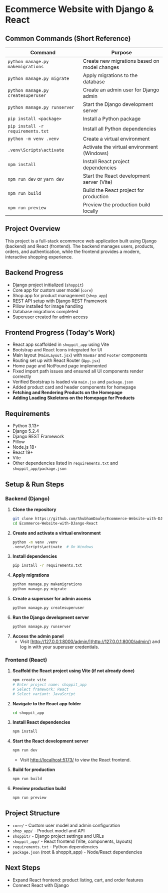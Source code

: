 # Ecommerce Website with Django & React

## Common Commands (Short Reference)
| Command | Purpose |
|--------|---------|
| `python manage.py makemigrations` | Create new migrations based on model changes |
| `python manage.py migrate` | Apply migrations to the database |
| `python manage.py createsuperuser` | Create an admin user for Django admin |
| `python manage.py runserver` | Start the Django development server |
| `pip install <package>` | Install a Python package |
| `pip install -r requirements.txt` | Install all Python dependencies |
| `python -m venv .venv` | Create a virtual environment |
| `.venv\Scripts\activate` | Activate the virtual environment (Windows) |
| `npm install` | Install React project dependencies |
| `npm run dev` or `yarn dev` | Start the React development server (Vite) |
| `npm run build` | Build the React project for production |
| `npm run preview` | Preview the production build locally |

## Project Overview
This project is a full-stack ecommerce web application built using Django (backend) and React (frontend). The backend manages users, products, orders, and authentication, while the frontend provides a modern, interactive shopping experience.

## Backend Progress
- Django project initialized (`shoppit`)
- Core app for custom user model (`core`)
- Shop app for product management (`shop_app`)
- REST API setup with Django REST Framework
- Pillow installed for image handling
- Database migrations completed
- Superuser created for admin access

## Frontend Progress (Today's Work)
- React app scaffolded in `shoppit_app` using Vite
- Bootstrap and React Icons integrated for UI
- Main layout (`MainLayout.jsx`) with `NavBar` and `Footer` components
- Routing set up with React Router (`App.jsx`)
- Home page and NotFound page implemented
- Fixed import path issues and ensured all UI components render correctly
- Verified Bootstrap is loaded via `main.jsx` and `package.json`
- Added product card and header components for homepage
- **Fetching and Rendering Products on the Homepage**
- **Adding Loading Skeletons on the Homepage for Products**

## Requirements
- Python 3.13+
- Django 5.2.4
- Django REST Framework
- Pillow
- Node.js 18+
- React 19+
- Vite
- Other dependencies listed in `requirements.txt` and `shoppit_app/package.json`

## Setup & Run Steps

### Backend (Django)
1. **Clone the repository**
   ```sh
   git clone https://github.com/ShubhamDaule/Ecommerce-Website-with-DJango-React.git
   cd Ecommerce-Website-with-DJango-React
   ```
2. **Create and activate a virtual environment**
   ```sh
   python -m venv .venv
   .venv\Scripts\activate  # On Windows
   ```
3. **Install dependencies**
   ```sh
   pip install -r requirements.txt
   ```
4. **Apply migrations**
   ```sh
   python manage.py makemigrations
   python manage.py migrate
   ```
5. **Create a superuser for admin access**
   ```sh
   python manage.py createsuperuser
   ```
6. **Run the Django development server**
   ```sh
   python manage.py runserver
   ```
7. **Access the admin panel**
   - Visit [http://127.0.0.1:8000/admin/](http://127.0.0.1:8000/admin/) and log in with your superuser credentials.

### Frontend (React)
1. **Scaffold the React project using Vite (if not already done)**
   ```sh
   npm create vite
   # Enter project name: shoppit_app
   # Select framework: React
   # Select variant: JavaScript
   ```
2. **Navigate to the React app folder**
   ```sh
   cd shoppit_app
   ```
3. **Install React dependencies**
   ```sh
   npm install
   ```
4. **Start the React development server**
   ```sh
   npm run dev
   ```
   - Visit [http://localhost:5173/](http://localhost:5173/) to view the React frontend.

5. **Build for production**
   ```sh
   npm run build
   ```
6. **Preview production build**
   ```sh
   npm run preview
   ```

## Project Structure
- `core/` - Custom user model and admin configuration
- `shop_app/` - Product model and API
- `shoppit/` - Django project settings and URLs
- `shoppit_app/` - React frontend (Vite, components, layouts)
- `requirements.txt` - Python dependencies
- `package.json` (root & shoppit_app) - Node/React dependencies

## Next Steps
- Expand React frontend: product listing, cart, and order features
- Connect React with Django